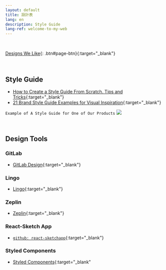 ```yaml
---
layout: default
title: 設計表
lang: en
description: Style Guide
lang-ref: welcome-to-my-web
---
```




<br>

[Designs We Like](https://docs.google.com/spreadsheets/d/1JFrMD5X5O_09hYCWGpeODBHy0OnA1UkQUuejtB0m54w/edit?usp=sharing){: .btn#page-btn}{:target="_blank"}

<br>

## Style Guide

* [How to Create a Style Guide From Scratch. Tips and Tricks](https://medium.muz.li/how-to-create-a-style-guide-from-scratch-tips-and-tricks-e00f25b423bf){:target="_blank"}
* [21 Brand Style Guide Examples for Visual Inspiration](https://www.lingoapp.com/){:target="_blank"}


`Example of A Style Guide for One of Our Products`
<img src='https://lh3.googleusercontent.com/rshMWHqhoLDHiOWOf6BSBzHj9l4nIJvfz8QilKFPqFzPcuZvZtoPDkpy6fOToy0-ThEsr7nGQ-V0fuMStF2RzigxTigZO2JSW3ue6vWsuLBKvam8HdB9lAZ_la3nuzUFdP3QWmB-7w=w539' />

<br>

## Design Tools

### GitLab

* [GitLab Design](https://docs.gitlab.com/ee/user/project/issues/design_management.html){:target="_blank"}


### Lingo

* [Lingo](https://www.lingoapp.com/){:target="_blank"}


### Zeplin

* [Zeplin](https://zeplin.io/why-zeplin){:target="_blank"}


### React-Sketch App

* [`github: react-sketchapp`](https://github.com/airbnb/react-sketchapp){:target="_blank"}


### Styled Components

* [Styled Components](https://styled-components.com/){:target="_blank"